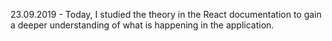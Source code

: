 23.09.2019 - Today, I studied the theory in the React documentation to gain a deeper understanding of what is happening in the application.